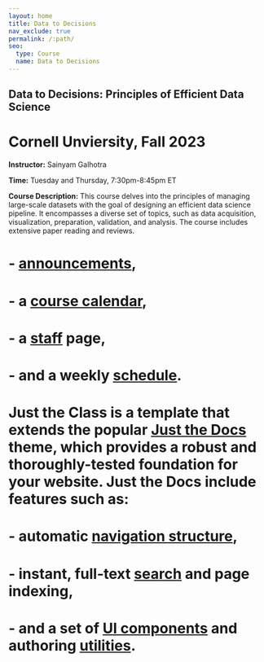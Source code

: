 ```yaml
---
layout: home
title: Data to Decisions
nav_exclude: true
permalink: /:path/
seo:
  type: Course
  name: Data to Decisions
---
```


## Data to Decisions: Principles of Efficient Data Science

# Cornell Unviersity, Fall 2023

<b>Instructor:</b> Sainyam Galhotra

<b>Time:</b> Tuesday and Thursday, 7:30pm-8:45pm ET

<b>Course Description:</b> This course delves into the principles of managing large-scale datasets with the goal of designing an efficient data science pipeline. It encompasses a diverse set of topics, such as data acquisition, visualization, preparation, validation, and analysis. The course includes extensive paper reading and reviews.


# - [announcements](announcements.md),
# - a [course calendar](calendar.md),
# - a [staff](staff.md) page,
# - and a weekly [schedule](schedule.md).

# Just the Class is a template that extends the popular [Just the Docs](https://github.com/just-the-docs/just-the-docs) theme, which provides a robust and thoroughly-tested foundation for your website. Just the Docs include features such as:

# - automatic [navigation structure](https://just-the-docs.github.io/just-the-docs/docs/navigation-structure/),
# - instant, full-text [search](https://just-the-docs.github.io/just-the-docs/docs/search/) and page indexing,
#  - and a set of [UI components](https://just-the-docs.github.io/just-the-docs/docs/ui-components) and authoring [utilities](https://just-the-docs.github.io/just-the-docs/docs/utilities).

